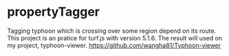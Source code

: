 # propertyTagger
Tagging typhoon  which is crossing over some region depend on its route.
This project is an pratice for turf.js with version 5.1.6.
The result will used on my project, typhoon-viewer.
  https://github.com/wangha81/Typhoon-viewer
